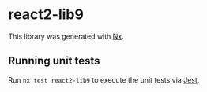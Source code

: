 # react2-lib9

This library was generated with [Nx](https://nx.dev).

## Running unit tests

Run `nx test react2-lib9` to execute the unit tests via [Jest](https://jestjs.io).

